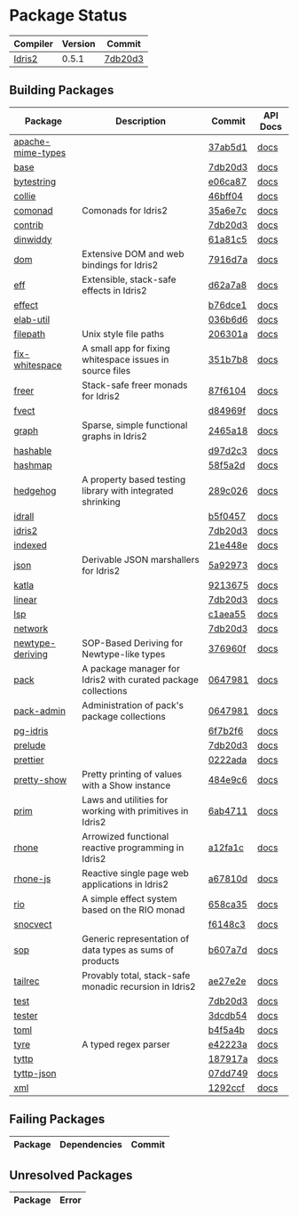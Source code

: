 # Package Status

| Compiler | Version | Commit |
| --- | --- | --- |
| [Idris2](https://github.com/idris-lang/Idris2) | 0.5.1 | [7db20d3](https://github.com/idris-lang/Idris2/commit/7db20d38a398b2fc1637284c2a92a15390137320) |

## Building Packages

| Package | Description | Commit | API Docs |
| --- | --- | --- | --- |
| [apache-mime-types](https://github.com/kbertalan/idris2-apache-mime-types) |  | [37ab5d1](https://github.com/kbertalan/idris2-apache-mime-types/commit/37ab5d1499ceb29fdbab64739da7a78559aaab5a) | [docs](https://stefan-hoeck.github.io/idris2-pack-docs/docs/apache-mime-types/index.html) |
| [base](https://github.com/idris-lang/Idris2) |  | [7db20d3](https://github.com/idris-lang/Idris2/commit/7db20d38a398b2fc1637284c2a92a15390137320) | [docs](https://stefan-hoeck.github.io/idris2-pack-docs/docs/base/index.html) |
| [bytestring](https://github.com/stefan-hoeck/idris2-bytestring) |  | [e06ca87](https://github.com/stefan-hoeck/idris2-bytestring/commit/e06ca875ce5eba11bc3faa62f18ba652c0ea73a1) | [docs](https://stefan-hoeck.github.io/idris2-pack-docs/docs/bytestring/index.html) |
| [collie](https://github.com/ohad/collie) |  | [46bff04](https://github.com/ohad/collie/commit/46bff04a8d9a1598fec9b19f515541df16dc64ef) | [docs](https://stefan-hoeck.github.io/idris2-pack-docs/docs/collie/index.html) |
| [comonad](https://github.com/stefan-hoeck/idris2-comonad) | Comonads for Idris2 | [35a6e7c](https://github.com/stefan-hoeck/idris2-comonad/commit/35a6e7c2243e73e9c63340e532adaf3197cea3d3) | [docs](https://stefan-hoeck.github.io/idris2-pack-docs/docs/comonad/index.html) |
| [contrib](https://github.com/idris-lang/Idris2) |  | [7db20d3](https://github.com/idris-lang/Idris2/commit/7db20d38a398b2fc1637284c2a92a15390137320) | [docs](https://stefan-hoeck.github.io/idris2-pack-docs/docs/contrib/index.html) |
| [dinwiddy](https://github.com/bobbbay/dinwiddy) |  | [61a81c5](https://github.com/bobbbay/dinwiddy/commit/61a81c55e48e4b7b551fb7493d623cb7659a37ce) | [docs](https://stefan-hoeck.github.io/idris2-pack-docs/docs/dinwiddy/index.html) |
| [dom](https://github.com/stefan-hoeck/idris2-dom) | Extensive DOM and web bindings for Idris2 | [7916d7a](https://github.com/stefan-hoeck/idris2-dom/commit/7916d7a744fa3ec39c4d547de659e0740c98407c) | [docs](https://stefan-hoeck.github.io/idris2-pack-docs/docs/dom/index.html) |
| [eff](https://github.com/stefan-hoeck/idris2-eff) | Extensible, stack-safe effects in Idris2 | [d62a7a8](https://github.com/stefan-hoeck/idris2-eff/commit/d62a7a8a0263beb0cfdd98681fc1d11003e07ed3) | [docs](https://stefan-hoeck.github.io/idris2-pack-docs/docs/eff/index.html) |
| [effect](https://github.com/Russoul/Idris2-Effect) |  | [b76dce1](https://github.com/Russoul/Idris2-Effect/commit/b76dce14b79a5f743243a294c3474c6f113f8e3a) | [docs](https://stefan-hoeck.github.io/idris2-pack-docs/docs/effect/index.html) |
| [elab-util](https://github.com/stefan-hoeck/idris2-elab-util) |  | [036b6d6](https://github.com/stefan-hoeck/idris2-elab-util/commit/036b6d693dffe6efb508bfa2346705d51f9d0b61) | [docs](https://stefan-hoeck.github.io/idris2-pack-docs/docs/elab-util/index.html) |
| [filepath](https://github.com/stefan-hoeck/idris2-filepath) | Unix style file paths | [206301a](https://github.com/stefan-hoeck/idris2-filepath/commit/206301a5666f55d9bfbe40d5ba77ad63a94e6424) | [docs](https://stefan-hoeck.github.io/idris2-pack-docs/docs/filepath/index.html) |
| [fix-whitespace](https://github.com/stefan-hoeck/idris-fix-whitespace) | A small app for fixing whitespace issues in source files | [351b7b8](https://github.com/stefan-hoeck/idris-fix-whitespace/commit/351b7b8925332cc5fcb81dd7a716467bfebb34a3) | [docs](https://stefan-hoeck.github.io/idris2-pack-docs/docs/fix-whitespace/index.html) |
| [freer](https://github.com/stefan-hoeck/idris2-freer) | Stack-safe freer monads for Idris2 | [87f6104](https://github.com/stefan-hoeck/idris2-freer/commit/87f6104ed438f89e0176dbc7e9ea3f57128e683d) | [docs](https://stefan-hoeck.github.io/idris2-pack-docs/docs/freer/index.html) |
| [fvect](https://github.com/mattpolzin/idris-fvect) |  | [d84969f](https://github.com/mattpolzin/idris-fvect/commit/d84969fce38ff8a10b9d261458f4d495e6e0f1ca) | [docs](https://stefan-hoeck.github.io/idris2-pack-docs/docs/fvect/index.html) |
| [graph](https://github.com/stefan-hoeck/idris2-graph) | Sparse, simple functional graphs in Idris2 | [2465a18](https://github.com/stefan-hoeck/idris2-graph/commit/2465a186f7842c52bcda49f4e2a72d4805846c17) | [docs](https://stefan-hoeck.github.io/idris2-pack-docs/docs/graph/index.html) |
| [hashable](https://github.com/Z-snails/Idris2-hashable) |  | [d97d2c3](https://github.com/Z-snails/Idris2-hashable/commit/d97d2c39d9199941e2de1991224f564fc4b956dd) | [docs](https://stefan-hoeck.github.io/idris2-pack-docs/docs/hashable/index.html) |
| [hashmap](https://github.com/Z-snails/idris2-hashmap) |  | [58f5a2d](https://github.com/Z-snails/idris2-hashmap/commit/58f5a2d2c0a7bb082666d6ce668ee242185a52bf) | [docs](https://stefan-hoeck.github.io/idris2-pack-docs/docs/hashmap/index.html) |
| [hedgehog](https://github.com/stefan-hoeck/idris2-hedgehog) | A property based testing library with integrated shrinking | [289c026](https://github.com/stefan-hoeck/idris2-hedgehog/commit/289c02636ea7a4510320077c81ec72743803a821) | [docs](https://stefan-hoeck.github.io/idris2-pack-docs/docs/hedgehog/index.html) |
| [idrall](https://github.com/alexhumphreys/idrall) |  | [b5f0457](https://github.com/alexhumphreys/idrall/commit/b5f04575c94cc5cc006791d81f106f5492e3b8f3) | [docs](https://stefan-hoeck.github.io/idris2-pack-docs/docs/idrall/index.html) |
| [idris2](https://github.com/idris-lang/Idris2) |  | [7db20d3](https://github.com/idris-lang/Idris2/commit/7db20d38a398b2fc1637284c2a92a15390137320) | [docs](https://stefan-hoeck.github.io/idris2-pack-docs/docs/idris2/index.html) |
| [indexed](https://github.com/mattpolzin/idris-indexed) |  | [21e448e](https://github.com/mattpolzin/idris-indexed/commit/21e448e4da193425336ae150bc55e015c6445415) | [docs](https://stefan-hoeck.github.io/idris2-pack-docs/docs/indexed/index.html) |
| [json](https://github.com/stefan-hoeck/idris2-json) | Derivable JSON marshallers for Idris2 | [5a92973](https://github.com/stefan-hoeck/idris2-json/commit/5a92973cbeafc046c42e80abf45ee0e69ba3c480) | [docs](https://stefan-hoeck.github.io/idris2-pack-docs/docs/json/index.html) |
| [katla](https://github.com/idris-community/katla) |  | [9213675](https://github.com/idris-community/katla/commit/9213675856413c587094e588c2758390f0020faf) | [docs](https://stefan-hoeck.github.io/idris2-pack-docs/docs/katla/index.html) |
| [linear](https://github.com/idris-lang/Idris2) |  | [7db20d3](https://github.com/idris-lang/Idris2/commit/7db20d38a398b2fc1637284c2a92a15390137320) | [docs](https://stefan-hoeck.github.io/idris2-pack-docs/docs/linear/index.html) |
| [lsp](https://github.com/idris-community/idris2-lsp) |  | [c1aea55](https://github.com/idris-community/idris2-lsp/commit/c1aea55483c165aad9523c6b4a0a7c67d6262765) | [docs](https://stefan-hoeck.github.io/idris2-pack-docs/docs/lsp/index.html) |
| [network](https://github.com/idris-lang/Idris2) |  | [7db20d3](https://github.com/idris-lang/Idris2/commit/7db20d38a398b2fc1637284c2a92a15390137320) | [docs](https://stefan-hoeck.github.io/idris2-pack-docs/docs/network/index.html) |
| [newtype-deriving](https://github.com/MarcelineVQ/idris2-newtype-deriving) | SOP-Based Deriving for Newtype-like types | [376960f](https://github.com/MarcelineVQ/idris2-newtype-deriving/commit/376960fab2dc56740e96f496ad76d692b1f41fae) | [docs](https://stefan-hoeck.github.io/idris2-pack-docs/docs/newtype-deriving/index.html) |
| [pack](https://github.com/stefan-hoeck/idris2-pack) | A package manager for Idris2 with curated package collections | [0647981](https://github.com/stefan-hoeck/idris2-pack/commit/064798192d89f98b24c397695058fd7519f4f491) | [docs](https://stefan-hoeck.github.io/idris2-pack-docs/docs/pack/index.html) |
| [pack-admin](https://github.com/stefan-hoeck/idris2-pack) | Administration of pack's package collections | [0647981](https://github.com/stefan-hoeck/idris2-pack/commit/064798192d89f98b24c397695058fd7519f4f491) | [docs](https://stefan-hoeck.github.io/idris2-pack-docs/docs/pack-admin/index.html) |
| [pg-idris](https://github.com/mattpolzin/pg-idris) |  | [6f7b2f6](https://github.com/mattpolzin/pg-idris/commit/6f7b2f6c96f963e5073c39613ccd394bc2f3ace5) | [docs](https://stefan-hoeck.github.io/idris2-pack-docs/docs/pg-idris/index.html) |
| [prelude](https://github.com/idris-lang/Idris2) |  | [7db20d3](https://github.com/idris-lang/Idris2/commit/7db20d38a398b2fc1637284c2a92a15390137320) | [docs](https://stefan-hoeck.github.io/idris2-pack-docs/docs/prelude/index.html) |
| [prettier](https://github.com/Z-snails/prettier) |  | [0222ada](https://github.com/Z-snails/prettier/commit/0222ada0be5f6abf5528c8513181f2f4ad117b4b) | [docs](https://stefan-hoeck.github.io/idris2-pack-docs/docs/prettier/index.html) |
| [pretty-show](https://github.com/stefan-hoeck/idris2-pretty-show) | Pretty printing of values with a Show instance | [484e9c6](https://github.com/stefan-hoeck/idris2-pretty-show/commit/484e9c6af86e832db6ef001f62eebd948125349c) | [docs](https://stefan-hoeck.github.io/idris2-pack-docs/docs/pretty-show/index.html) |
| [prim](https://github.com/stefan-hoeck/idris2-prim) | Laws and utilities for working with primitives in Idris2 | [6ab4711](https://github.com/stefan-hoeck/idris2-prim/commit/6ab4711568440c90957abce5ac8d1f3f40f97392) | [docs](https://stefan-hoeck.github.io/idris2-pack-docs/docs/prim/index.html) |
| [rhone](https://github.com/stefan-hoeck/idris2-rhone) | Arrowized functional reactive programming in Idris2 | [a12fa1c](https://github.com/stefan-hoeck/idris2-rhone/commit/a12fa1c65bbfb072e0a4e76e40cd0097d3c4c2e1) | [docs](https://stefan-hoeck.github.io/idris2-pack-docs/docs/rhone/index.html) |
| [rhone-js](https://github.com/stefan-hoeck/idris2-rhone-js) | Reactive single page web applications in Idris2 | [a67810d](https://github.com/stefan-hoeck/idris2-rhone-js/commit/a67810d8a60dd3b752c881f60ffdace15e480b94) | [docs](https://stefan-hoeck.github.io/idris2-pack-docs/docs/rhone-js/index.html) |
| [rio](https://github.com/stefan-hoeck/idris2-rio) | A simple effect system based on the RIO monad | [658ca35](https://github.com/stefan-hoeck/idris2-rio/commit/658ca3522732e686f7d366e77fbc9accf7c86980) | [docs](https://stefan-hoeck.github.io/idris2-pack-docs/docs/rio/index.html) |
| [snocvect](https://github.com/mattpolzin/idris-snocvect) |  | [f6148c3](https://github.com/mattpolzin/idris-snocvect/commit/f6148c3d06c7a9989062a2425f925fc844468215) | [docs](https://stefan-hoeck.github.io/idris2-pack-docs/docs/snocvect/index.html) |
| [sop](https://github.com/stefan-hoeck/idris2-sop) | Generic representation of data types as sums of products | [b607a7d](https://github.com/stefan-hoeck/idris2-sop/commit/b607a7dfe24f6f39a163266538913c367b74f0cf) | [docs](https://stefan-hoeck.github.io/idris2-pack-docs/docs/sop/index.html) |
| [tailrec](https://github.com/stefan-hoeck/idris2-tailrec) | Provably total, stack-safe monadic recursion in Idris2 | [ae27e2e](https://github.com/stefan-hoeck/idris2-tailrec/commit/ae27e2ed09ef3d880801899cfc26f470f5b71332) | [docs](https://stefan-hoeck.github.io/idris2-pack-docs/docs/tailrec/index.html) |
| [test](https://github.com/idris-lang/Idris2) |  | [7db20d3](https://github.com/idris-lang/Idris2/commit/7db20d38a398b2fc1637284c2a92a15390137320) | [docs](https://stefan-hoeck.github.io/idris2-pack-docs/docs/test/index.html) |
| [tester](https://github.com/cuddlefishie/tester-idr) |  | [3dcdb54](https://github.com/cuddlefishie/tester-idr/commit/3dcdb54ed578a14597a17cb93c926734a9da69ca) | [docs](https://stefan-hoeck.github.io/idris2-pack-docs/docs/tester/index.html) |
| [toml](https://github.com/cuddlefishie/toml-idr) |  | [b4f5a4b](https://github.com/cuddlefishie/toml-idr/commit/b4f5a4bd874fa32f20d02311a62a1910dc48123f) | [docs](https://stefan-hoeck.github.io/idris2-pack-docs/docs/toml/index.html) |
| [tyre](https://github.com/kasiaMarek/TyRE) | A typed regex parser | [e42223a](https://github.com/kasiaMarek/TyRE/commit/e42223a67ee8cd0c0ba85529300663bb72efa0ee) | [docs](https://stefan-hoeck.github.io/idris2-pack-docs/docs/tyre/index.html) |
| [tyttp](https://github.com/kbertalan/tyttp) |  | [187917a](https://github.com/kbertalan/tyttp/commit/187917ad951927132029d430e451eae489f6aa78) | [docs](https://stefan-hoeck.github.io/idris2-pack-docs/docs/tyttp/index.html) |
| [tyttp-json](https://github.com/kbertalan/tyttp-json) |  | [07dd749](https://github.com/kbertalan/tyttp-json/commit/07dd74984810697c2600a49502849856fa41ea83) | [docs](https://stefan-hoeck.github.io/idris2-pack-docs/docs/tyttp-json/index.html) |
| [xml](https://github.com/madman-bob/idris2-xml) |  | [1292ccf](https://github.com/madman-bob/idris2-xml/commit/1292ccfcd58c551089ef699e4560343d5c473d64) | [docs](https://stefan-hoeck.github.io/idris2-pack-docs/docs/xml/index.html) |


## Failing Packages

| Package | Dependencies | Commit |
| --- | --- | --- |


## Unresolved Packages

| Package | Error |
| --- | --- |
